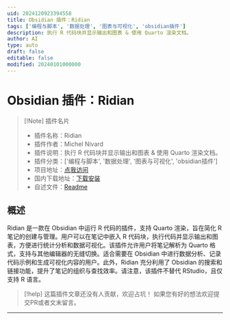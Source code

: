 ```yaml
---
uid: 2024120923394558
title: Obsidian 插件：Ridian
tags: ['编程与脚本', '数据处理', '图表与可视化', 'obsidian插件']
description: 执行 R 代码块并显示输出和图表 & 使用 Quarto 渲染文档。
author: AI
type: auto
draft: false
editable: false
modified: 20240101000000
---
```


# Obsidian 插件：Ridian

> [!Note] 插件名片
> - 插件名称：Ridian
> - 插件作者：Michel Nivard
> - 插件说明：执行 R 代码块并显示输出和图表 & 使用 Quarto 渲染文档。
> - 插件分类：['编程与脚本', '数据处理', '图表与可视化', 'obsidian插件']
> - 项目地址：[点我访问](https://github.com/MichelNivard/Ridian)
> - 国内下载地址：[下载安装](https://pkmer.cn/products/plugin/pluginMarket/?ridian)
> - 自述文件：[Readme](https://ghproxy.net/https://raw.githubusercontent.com/MichelNivard/Ridian/main/README.md)



## 概述

Ridian 是一款在 Obsidian 中运行 R 代码的插件，支持 Quarto 渲染，旨在简化 R 笔记的创建与管理。用户可以在笔记中嵌入 R 代码块，执行代码并显示输出和图表，方便进行统计分析和数据可视化。该插件允许用户将笔记解析为 Quarto 格式，支持与其他编辑器的无缝切换。适合需要在 Obsidian 中进行数据分析、记录代码示例和生成可视化内容的用户。此外，Ridian 充分利用了 Obsidian 的搜索和链接功能，提升了笔记的组织与查找效率。请注意，该插件不替代 RStudio，且仅支持 R 语言。


> [!help] 
> 这篇插件文章还没有人贡献，欢迎占坑！
> 如果您有好的想法欢迎提交PR或者文末留言。
> 

---



